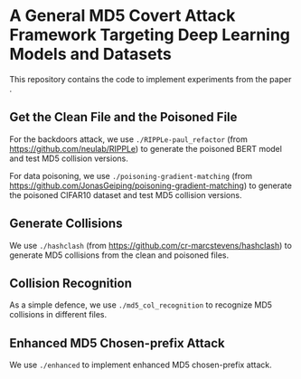 # A General MD5 Covert Attack Framework Targeting Deep Learning Models and Datasets

This repository contains the code to implement experiments from the paper .

## Get the Clean File and the Poisoned File

For the backdoors attack, we use `./RIPPLe-paul_refactor` (from https://github.com/neulab/RIPPLe) to generate the poisoned BERT model and test MD5 collision versions. 

For data poisoning, we use `./poisoning-gradient-matching` (from https://github.com/JonasGeiping/poisoning-gradient-matching) to generate the poisoned CIFAR10 dataset and test MD5 collision versions. 

## Generate Collisions

We use `./hashclash` (from https://github.com/cr-marcstevens/hashclash) to generate MD5 collisions from the clean and poisoned files.

## Collision Recognition

As a simple defence, we use `./md5_col_recognition` to recognize MD5 collisions in different files.

## Enhanced MD5 Chosen-prefix Attack

We use `./enhanced` to implement enhanced MD5 chosen-prefix attack.